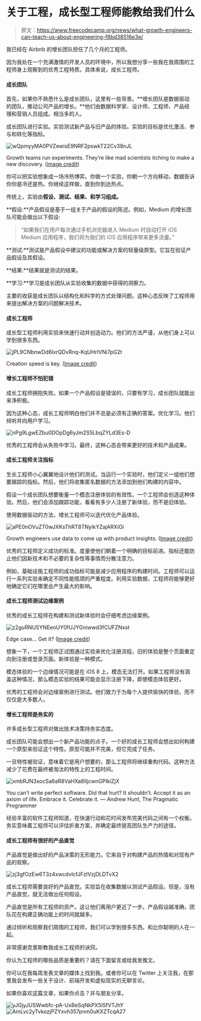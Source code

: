 # 关于工程，成长型工程师能教给我们什么

> 原文：<https://www.freecodecamp.org/news/what-growth-engineers-can-teach-us-about-engineering-f8bd38516e3e/>

我已经在 Airbnb 的增长团队担任了几个月的工程师。

因为我处在一个充满激情的开发人员的环境中，所以我想分享一些我在我周围的工程师身上观察到的优秀工程特质。具体来说，成长工程师。

#### 成长团队

首先，如果你不熟悉什么是成长团队，这里有一些背景。**增长团队是数据驱动的团队，推动公司产品的增长。**他们由数据科学家、设计师、工程师、产品经理和营销人员组成。相当多的人。

成长团队进行实验。实验测试新产品与旧产品的体验。实验的目标是优化激活、参与和转化等指标。

![wQpmyyMA0PVZewisE9NRF2pswkT22Cv38nJL](img/3588a19e70c83904be493cf8733e534e.png)

Growth teams run experiments. They’re like mad scientists itching to make a new discovery. ([image credit](https://dribbble.com/shots/2755418-Mad-Alchemist))

你可以把实验想象成一场冷热博弈。你做一个实验，你朝一个方向移动，数据告诉你你是冷还是热。你继续这样做，直到你到达热点。

传统上，实验由**假设、测试、结果、**和**学习组成。**

**假设:**产品假设是基于一组关于产品的假设的陈述。例如，Medium 的增长团队可能会做出以下假设:

> “如果我们在用户每次通过手机浏览器进入 Medium 时自动打开 iOS Medium 应用程序，我们将为我们的 iOS 应用程序带来更多流量。”

**测试:**测试是产品假设中建议的功能或解决方案的轻量级原型。它旨在验证产品假设及其假设。

**结果:**结果就是测试的结果。

**学习:**学习是成长团队从实验收集的数据中获得的洞察力。

主要的收获是成长团队以结构化和科学的方式处理问题。这种心态反映了工程师用来提出解决方案的问题解决技术。

#### 成长工程师

成长型工程师利用实验来快速行动并创造动力。他们的方法严谨，从他们身上可以学到很多东西。

![jPL9CNbnwDd6IxrQDvRnq-KqUHrIVNi7pG2t](img/c8d8c083485f8a0c3d5ae7cefab904ec.png)

Creation speed is key. ([Image credit](https://dribbble.com/shots/780594-Move-fast-and-break-things))

#### 增长工程师不怕犯错

成长工程师拥抱失败。如果一个产品假设是错误的，只要有学习，成长团队就能出来净积极。

因为这种心态，成长工程师明白他们并不总是必须有正确的答案。优化学习。他们倾听并向用户学习。

![nPg9LgwEZbu0DOpDg6yJm2S5LbqZYLd3Es-D](img/f4e3a6e7be3fcb632be458e686ec4263.png)

优秀的工程师会从失败中学习。最终，这种心态会带来更好的技术和产品成果。

#### 成长工程师关注指标

生长工程师小心翼翼地设计他们的测试。当运行一个实验时，他们定义一组他们想要跟踪的指标。然后，他们将收集匿名数据的方法添加到他们构建的内容中。

假设一个成长团队想要衡量一个模态注册体验的有效性。一个工程师会创造这种体验。然后，他们会添加跟踪功能，看看有多少人注册了新体验，而不是旧体验。

使用数据驱动的方法，增长工程师可以迭代优化产品体验。

![aPE0nOVuZT0wJXKsThRT8TNyikYZajARXiOi](img/9623a04a9e1d117bff8bab1ff71758f6.png)

Growth engineers use data to come up with product insights. ([Image credit](https://dribbble.com/shots/1193016-Mountain-Graph-gif))

优秀的工程师定义成功的标准。度量使他们朝着一个明确的目标前进。指标还能防止他们因新技术和不必要的复杂性等事情而分散注意力。

例如，基础设施工程师的成功指标可能是减少应用程序的构建时间。工程师可以运行一系列实验来确定不同性能瓶颈的严重程度。利用实验数据，工程师将能够更好地确定它们在哪里会产生最大的影响。

#### 成长工程师测试边缘案例

优秀的成长工程师在构建和测试新体验时会仔细考虑边缘案例。

![z2guRNUSYNEeoUY0fUJYGniwwd3fCUFZNxst](img/2ab789481507fa740706b8ab29c3cb0f.png)

Edge case… Get it? ([Image credit](https://dribbble.com/shots/2496202-Suitcase-Icon))

想象一下，一个工程师正试图通过实验来优化注册流程。旧的体验是整个页面重定向到注册或登录页面。新体验是一种模式。

模态体验的一个边缘情况可能是在 iOS 8 上，模态无法打开。如果工程师没有涵盖这种情况，那么模态实验的结果可能会显示注册下降，即使模态体验更好。

优秀的工程师会对边缘案例进行测试。他们致力于为每个人提供愉快的体验，而不仅仅是大多数人。

#### 增长工程师是务实的

许多成长型工程师对做出技术决策持务实态度。

成长团队可能会想出一个新产品功能的点子。一个好的成长工程师会想出如何构建一个原型来验证这个特性。原型可能并不完美，但它完成了任务。

一旦特性被验证，意味着它是用户想要的，那么工程师将继续重构代码。这种方法减少了花费在最终被淘汰的特性上的工程时间。

![xmbRJN3xocSa6aR8VaHXa8IIjcwnGPIkiZjX](img/0e52d0b06d6dcf4e18a010b629723198.png)

You can’t write perfect software. Did that hurt? It shouldn’t. Accept it as an axiom of life. Embrace it. Celebrate it. — Andrew Hunt, The Pragmatic Programmer

经验丰富的软件工程师知道，在快速行动和花时间发布完美代码之间有一个权衡。务实意味着工程师可以评估折衷方案，并确定最终提高团队生产力的途径。

#### 成长工程师有很好的产品直觉

产品直觉是做出好的产品决策的无形能力。它来自于对构建产品的热情和对现有产品的观察。

![zj3gfOzEw6T3z4xwcdvlcfJFzIVzjDLDTvX2](img/f079ab55493e2d7c4ad1d651324363f2.png)

成长工程师需要良好的产品直觉。实验旨在收集数据以测试产品假设。但是，没有产品直觉，就无法做出任何假设。

产品直觉是所有工程师的资产。这让他们离用户更近了一步。产品假设越准确，团队花在构建正确功能上的时间就越多。

通过倾听和观察我们周围的工程师，我们可以学到很多东西。和比你聪明的人在一起。

非常感谢克里斯教我成长工程师的诀窍。

你认为工程师的哪些品质是重要的？请在下面留言或给我发推文。

你可以在我每周发表文章的媒体上找到我。或者你可以在 Twitter 上关注我，在那里我会发布一些关于设计、前端开发和虚拟现实的无聊言论。

如果你喜欢这篇文章，如果你点击？并与朋友分享。

![yJGjyJUSWwbfc-pA-UxBeSqNkPX5lSfVTJhY](img/1583e6e793e08ad816686f91e46a3761.png)![AmLvc2yTvkozjPZYxvh357pnm0uKXZTcqA27](img/01e601c838efb5a4c74ad1d745c12f79.png)